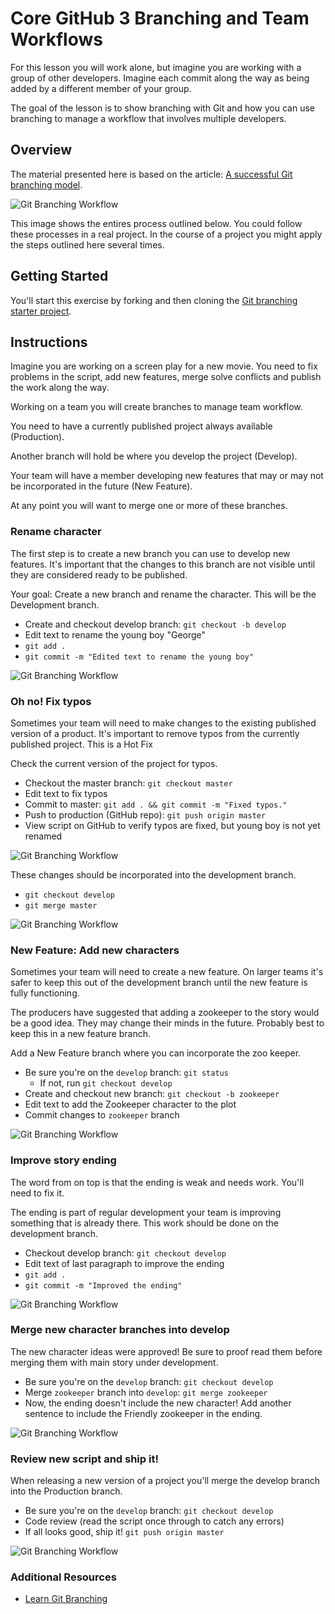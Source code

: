 # Core GitHub 3 Branching and Team Workflows

For this lesson you will work alone, but imagine you are working
with a group of other developers. Imagine each commit along
the way as being added by a different member of your group.

The goal of the lesson is to show branching with Git and how you
can use branching to manage a workflow that involves multiple
developers.

## Overview

The material presented here is based on the article:
[A successful Git branching model](http://nvie.com/posts/a-successful-git-branching-model/).

![Git Branching Workflow](01-Git-Branching-Workflow.png)

This image shows the entires process outlined below. You could
follow these processes in a real project. In the course of a
project you might apply the steps outlined here several times.

## Getting Started

You'll start this exercise by forking and then cloning the [Git branching starter project](https://github.com/Product-College-Labs/Core-Git-Branching).

## Instructions

Imagine you are working on a screen play for a new movie. You
need to fix problems in the script, add new features, merge
solve conflicts and publish the work along the way.

Working on a team you will create branches to manage team workflow.

You need to have a currently published project always available
(Production).

Another branch will hold be where you develop the project (Develop).

Your team will have a member developing new features that may or may not be
incorporated in the future (New Feature).

At any point you will want to merge one or more of these branches.

### Rename character

The first step is to create a new branch you can use to develop new
features. It's important that the changes to this branch are
not visible until they are considered ready to be published.

Your goal: Create a new branch and rename the character. This
will be the Development branch.

- Create and checkout develop branch: `git checkout -b develop`
- Edit text to rename the young boy "George"
- `git add .`
- `git commit -m "Edited text to rename the young boy"`

![Git Branching Workflow](02-Git-Branching-Workflow-Rename-character.png)

### Oh no! Fix typos

Sometimes your team will need to make changes to the existing
published version of a product. It's important to remove typos
from the currently published project. This is a Hot Fix

Check the current version of the project for typos.

- Checkout the master branch: `git checkout master`
- Edit text to fix typos
- Commit to master: `git add . && git commit -m "Fixed typos."`
- Push to production (GitHub repo): `git push origin master`
- View script on GitHub to verify typos are fixed, but young boy is not yet renamed

![Git Branching Workflow](03-Git-Branching-Workflow-Fix-typos.png)

These changes should be incorporated into the development branch.

- `git checkout develop`
- `git merge master`

![Git Branching Workflow](04-Git-Branching-Workflow-Merge-with-develop.png)

### New Feature: Add new characters

Sometimes your team will need to create a new feature. On larger
teams it's safer to keep this out of the development branch until
the new feature is fully functioning.

The producers have suggested that adding a zookeeper to the story
would be a good idea. They may change their minds in the future.
Probably best to keep this in a new feature branch.

Add a New Feature branch where you can incorporate the zoo keeper.

- Be sure you're on the `develop` branch: `git status`
  - If not, run `git checkout develop`
- Create and checkout new branch: `git checkout -b zookeeper`
- Edit text to add the Zookeeper character to the plot
- Commit changes to `zookeeper` branch

![Git Branching Workflow](05-Git-Branching-Workflow-New-Feature.png)

### Improve story ending

The word from on top is that the ending is weak and needs work.
You'll need to fix it.

The ending is part of regular development your team is improving
something that is already there. This work should be done on the
development branch.

- Checkout develop branch: `git checkout develop`
- Edit text of last paragraph to improve the ending
- `git add .`
- `git commit -m "Improved the ending"`

![Git Branching Workflow](06-Git-Branching-Workflow-improve-the-ending.png)

### Merge new character branches into develop

The new character ideas were approved! Be sure to proof read them
before merging them with main story under development.

- Be sure you're on the `develop` branch: `git checkout develop`
- Merge `zookeeper` branch into `develop`: `git merge zookeeper`
- Now, the ending doesn't include the new character! Add another sentence to include the Friendly zookeeper in the ending.

![Git Branching Workflow](08-Git-Branching-Workflow-merge-feature.png)

### Review new script and ship it!

When releasing a new version of a project you'll merge the develop
branch into the Production branch.

- Be sure you're on the `develop` branch: `git checkout develop`
- Code review (read the script once through to catch any errors)
- If all looks good, ship it! `git push origin master`

![Git Branching Workflow](01-Git-Branching-Workflow.png)

### Additional Resources

- [Learn Git Branching](https://learngitbranching.js.org/)
